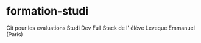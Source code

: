 # formation-studi
Git pour les evaluations Studi Dev Full Stack de l' élève Leveque Emmanuel (Paris)
